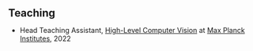 <h1 id="teaching"></h1>

<h2 style="margin: 60px 0px 10px;">Teaching</h2>

<ul>
  <li>
    Head Teaching Assistant, <a href="https://cms.sic.saarland/hlcvss22/">High-Level Computer Vision</a> at <a href="https://www.mpi-inf.mpg.de/departments/computer-vision-and-machine-learning/teaching/courses-1">Max Planck Institutes</a>, 2022
  </li>
<!--   <li>
    Student Mentor, <a href="https://sites.google.com/view/cvpr-academy/">CVPR Academy</a> at <a href="https://cvpr2022.thecvf.com/">IEEE/CVF Conference on Computer Vision and Pattern Recognition (CVPR)</a>, 2022
  </li>
  <li>
    Teaching Assistant, <a href="https://cms.sic.saarland/hlcvss21/">High-Level Computer Vision</a> at <a href="https://www.mpi-inf.mpg.de/departments/computer-vision-and-machine-learning/teaching/courses-1">Max Planck Institute</a>, 2021
  </li>
  <li>
    Teaching Assistant, <a href="">Digital Image Processing</a> at <a href="http://www.tju.edu.cn/english/index.htm/">Tianjin University</a>, 2017
  </li>  -->
</ul>
